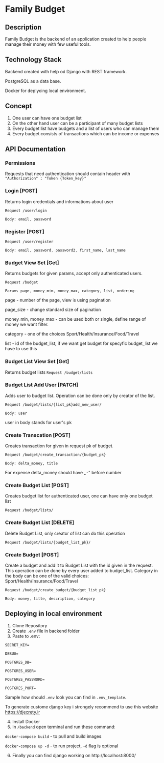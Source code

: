 # Family Budget

## Description
Family Budget is the backend of an application created to help people manage their money with few useful tools.

## Technology Stack
Backend created with help od Django with REST framework.

PostgreSQL as a data base.

Docker for deplyoing local environment.

## Concept 
1. One user can have one budget list
2. On the other hand user can be a participant of many budget lists
3. Every budget list have budgets and a list of users who can manage them
4. Every budget consists of transactions which can be income or expenses

## API Documentation

### Permissions
Requests that need authentication should contain header with
`"Authorization" : "Token {Token_key}"`


### Login [POST]
Returns login credentials and informations about user

`Request /user/login`

`Body: email, password`

### Register [POST]

`Request /user/register`

`Body: email, password, password2, first_name, last_name`

### Budget View Set [Get]
Returns budgets for given params, accept only authenticated users.

`Request /budget`

`Params page, money_min, money_max, category, list, ordering`

page - number of the page, view is using pagination

page_size - change standard size of pagination

money_min, money_max - can be used both or single, define range of money we want filter.

category - one of the choices Sport/Health/Insurance/Food/Travel

list - id of the budget_list, if we want get budget for specyfic budget_list we have to use this

### Budget List View Set [Get]
Returns budget lists
`Request /budget/lists`

### Budget List Add User [PATCH]
Adds user to budget list. Operation can be done only by creator of the list.

`Request /budget/lists/{list_pk}add_new_user/`

`Body: user` 

user in body stands for user's pk

### Create Transcation [POST]
Creates transaction for given in request pk of budget. 

`Request /budget/create_transaction/{budget_pk}`

`Body: delta_money, title`

For expense delta_money should have ,,-" before number

### Create Budget List [POST]
Creates budget list for authenticated user, one can have only one budget list

`Request /budget/lists/`

### Create Budget List [DELETE]
Delete Budget List, only creator of list can do this operation

`Request /budget/lists/{budget_list_pk}/`

### Create Budget [POST]
Create a budget and add it to Budget List with the id given in the request. This operation can be done by every user added to budget_list.
Category in the body can be one of the valid choices: Sport/Health/Insurance/Food/Travel

`Request /budget/create_budget/{budget_list_pk}`

`Body: money, title, description, category`

## Deploying in local environment
1. Clone Repository
2. Create `.env` file in backend folder
3. Paste to .env: 

`SECRET_KEY=`

`DEBUG=`

`POSTGRES_DB=`

`POSTGRES_USER=`

`POSTGRES_PASSWORD=`

`POSTGRES_PORT=`

Sample how should `.env` look you can find in `.env_template`. 

To generate custome django key i strongely recommend to use this website <a>https://djecrety.ir</a>

4. Install Docker
5. In `/backend` open terminal and run these command:

`docker-compose build` - to pull and build images

`docker-compose up -d` - to run project, `-d` flag is optional

6. Finally you can find django working on <a>http://localhost:8000/</a>



